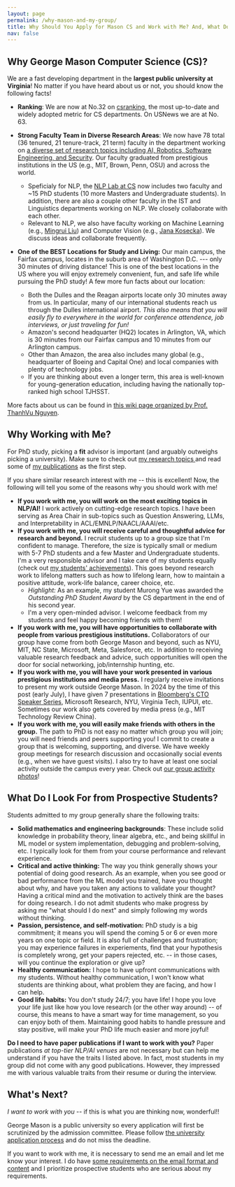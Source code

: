```yaml
---
layout: page
permalink: /why-mason-and-my-group/
title: Why Should You Apply for Mason CS and Work with Me? And, What Do I Look For From Students?
nav: false
---
```


<h2>Why George Mason Computer Science (CS)?</h2>
We are a fast developing department in the <b>largest public university at Virginia</b>! No matter if you have heard about us or not, you should know the following facts!

- **Ranking**: We are now at No.32 on <a href="https://csrankings.org/#/index?all&us">csranking</a>, the most up-to-date and widely adopted metric for CS departments. On USNews we are at No. 63.

- **Strong Faculty Team in Diverse Research Areas**: We now have 78 total (36 tenured, 21 tenure-track, 21 term) faculty in the department working on <a href="https://cs.gmu.edu/research/research-areas/">a diverse set of research topics including AI, Robotics, Software Engineering, and Security</a>. Our faculty graduated from prestigious institutions in the US (e.g., MIT, Brown, Penn, OSU) and across the world.
    - Speficialy for NLP, the <a href="https://nlp.cs.gmu.edu/">NLP Lab at CS</a> now includes two faculty and ~15 PhD students (10 more Masters and Undergraduate students). In addition, there are also a couple other faculty in the IST and Linguistics departments working on NLP. We closely collaborate with each other.
    - Relevant to NLP, we also have faculty working on Machine Learning (e.g., <a href="https://mingrliu.github.io/">Mingrui Liu</a>) and Computer Vision (e.g., <a href="https://cs.gmu.edu/~kosecka/">Jana Kosecka</a>). We discuss ideas and collaborate frequently.

- **One of the BEST Locations for Study and Living:** Our main campus, the Fairfax campus, locates in the suburb area of Washington D.C. --- only 30 minutes of driving distance! This is one of the best locations in the US where you will enjoy extremely convenient, fun, and safe life while pursuing the PhD study! A few more fun facts about our location:
    - Both the Dulles and the Reagan airports locate only 30 minutes away from us. In particular, many of our international students reach us through the Dulles international airport. _This also means that you will easily fly to everywhere in the world for conference attendence, job interviews, or just traveling for fun!_
    - Amazon's second headquarter (HQ2) locates in Arlington, VA, which is 30 minutes from our Fairfax campus and 10 minutes from our Arlington campus.
    - Other than Amazon, the area also includes many global (e.g., headquarter of Boeing and Capital One) and local companies with plenty of technology jobs.
    - If you are thinking about even a longer term, this area is well-known for young-generation education, including having the nationally top-ranked high school TJHSST.

More facts about us can be found in <a href="https://github.com/dynaroars/dynaroars.github.io/wiki/About-GMU">this wiki page organized by Prof. ThanhVu Nguyen</a>. 


<h2>Why Working with Me?</h2>

For PhD study, picking a **fit** advisor is important (and arguably outweighs picking a university). Make sure to check out <a href="https://ziyuyao.org/">my research topics </a> and read some of <a href="https://ziyuyao.org/publications/">my publications</a> as the first step.

If you share similar research interest with me -- this is excellent! Now, the following will tell you some of the reasons why you should work with me!

- **If you work with me, you will work on the most exciting topics in NLP/AI!** I work actively on cutting-edge research topics. I have been serving as Area Chair in sub-topics such as Question Answering, LLMs, and Interpretability in ACL/EMNLP/NAACL/AAAI/etc. 
- **If you work with me, you will receive careful and thoughtful advice for research and beyond.** I recruit students up to a group size that I'm confident to manage. Therefore, the size is typically small or medium with 5-7 PhD students and a few Master and Undergraduate students. I'm a very responsible advisor and I take care of my students equally (check out <a href="../group">my students' achievements</a>). This goes beyond research work to lifelong matters such as how to lifelong learn, how to maintain a positive attitude, work-life balance, career choice, etc.
    - _Highlight:_ As an example, my student Murong Yue was awarded the _Outstanding PhD Student Award_ by the CS department in the end of his second year.
    - I'm a very open-minded advisor. I welcome feedback from my students and feel happy becoming friends with them!
- **If you work with me, you will have opportunities to collaborate with people from various prestigious institutions.** Collaborators of our group have come from both George Mason and beyond, such as NYU, MIT, NC State, Microsoft, Meta, Salesforce, etc. In addition to receiving valuable research feedback and advice, such opportunities will open the door for social networking, job/internship hunting, etc.
- **If you work with me, you will have your work presented in various prestigious institutions and media press.** I regularly receive invitations to present my work outside George Mason. In 2024 by the time of this post (early July), I have given 7 presentations in <a href="https://twitter.com/TechAtBloomberg/status/1793650599646421173">Bloomberg's CTO Speaker Series</a>, Microsoft Research, NYU, Virginia Tech, IUPUI, etc. Sometimes our work also gets covered by media press (e.g., MIT Technology Review China).
- **If you work with me, you will easily make friends with others in the group.** The path to PhD is not easy no matter which group you will join; you will need friends and peers supporting you! I commit to create a group that is welcoming, supporting, and diverse. We have weekly group meetings for research discussion and occasionally social events (e.g., when we have guest visits). I also try to have at least one social activity outside the campus every year. Check out <a href="../group">our group activity photos</a>! 


<h2>What Do I Look For from Prospective Students?</h2>


Students admitted to my group generally share the following traits:

- **Solid mathematics and engineering backgrounds**: These include solid knowledge in probability theory, linear algebra, etc., and being skillful in ML model or system implementation, debugging and problem-solving, etc. I typically look for them from your course performance and relevant experience.
- **Critical and active thinking:** The way you think generally shows your potential of doing good research. As an example, when you see good or bad performance from the ML model you trained, have you thought about why, and have you taken any actions to validate your thought? Having a critical mind and the motivation to actively think are the bases for doing research. I do not admit students who make progress by asking me "what should I do next" and simply following my words without thinking.
- **Passion, persistence, and self-motivation:** PhD study is a big commitment; it means you will spend the coming 5 or 6 or even more years on one topic or field. It is also full of challenges and frustration; you may experience failures in experiements, find that your hypothesis is completely wrong, get your papers rejected, etc. -- in those cases, will you continue the exploration or give up? 
- **Healthy communication:** I hope to have upfront communications with my students. Without healthy communication, I won't know what students are thinking about, what problem they are facing, and how I can help.
- **Good life habits:** You don't study 24/7; you have life! I hope you love your life just like how you love research (or the other way around) -- of course, this means to have a smart way for time management, so you can enjoy both of them. Maintaining good habits to handle pressure and stay positive, will make your PhD life much easier and more joyful! 

**Do I need to have paper publications if I want to work with you?** Paper publications _at top-tier NLP/AI venues_ are not necessary but can help me understand if you have the traits I listed above. In fact, most students in my group did not come with any good publications. However, they impressed me with various valuable traits from their resume or during the interview.


<h2>What's Next?</h2>
<i>I want to work with you</i> -- if this is what you are thinking now, wonderful!! 

George Mason is a public university so every application will first be scrutinized by the admission committee. Please follow <a href="https://cec.gmu.edu/admissions/graduate-admissions/application-requirements-and-deadlines">the university application process</a> and do not miss the deadline.

If you want to work with me, it is necessary to send me an email and let me know your interest. I do have <a href="../prospective_students">some requirements on the email format and content</a> and I prioritize prospective students who are serious about my requirements.